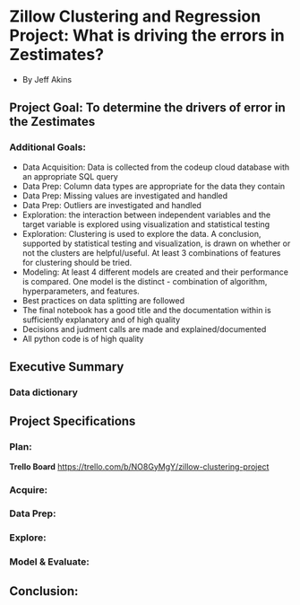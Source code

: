 # Zillow Clustering and Regression Project: What is driving the errors in Zestimates?
- By Jeff Akins

## Project Goal: To determine the drivers of error in the Zestimates
### Additional Goals:
- Data Acquisition: Data is collected from the codeup cloud database with an appropriate SQL query
- Data Prep: Column data types are appropriate for the data they contain
- Data Prep: Missing values are investigated and handled
- Data Prep: Outliers are investigated and handled
- Exploration: the interaction between independent variables and the target variable is explored using visualization and statistical testing
- Exploration: Clustering is used to explore the data. A conclusion, supported by statistical testing and visualization, is drawn on whether or not the clusters are helpful/useful. At least 3 combinations of features for clustering should be tried.
- Modeling: At least 4 different models are created and their performance is compared. One model is the distinct - combination of algorithm, hyperparameters, and features.
- Best practices on data splitting are followed
- The final notebook has a good title and the documentation within is sufficiently explanatory and of high quality
- Decisions and judment calls are made and explained/documented
- All python code is of high quality

## Executive Summary

### Data dictionary

## Project Specifications

### Plan:
**Trello Board**
https://trello.com/b/NO8GyMgY/zillow-clustering-project

### Acquire:

### Data Prep:

### Explore:

### Model & Evaluate:

## Conclusion: